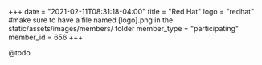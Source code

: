 +++
date = "2021-02-11T08:31:18-04:00"
title = "Red Hat"
logo = "redhat" #make sure to have a file named [logo].png in the static/assets/images/members/ folder
member_type = "participating"
member_id = 656
+++

@todo